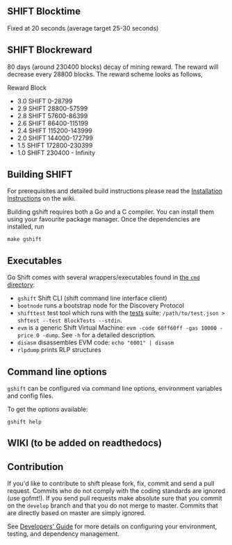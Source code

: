 ## SHIFT Blocktime

Fixed at 20 seconds (average target 25-30 seconds)

## SHIFT Blockreward

80 days (around 230400 blocks) decay of mining reward. The reward will decrease every 28800 blocks. The reward scheme looks as follows,

Reward    Block

* 3.0 SHIFT 0-28799
* 2.9 SHIFT 28800-57599
* 2.8 SHIFT 57600-86399
* 2.6 SHIFT 86400-115199
* 2.4 SHIFT 115200-143999
* 2.0 SHIFT 144000-172799
* 1.5 SHIFT 172800-230399
* 1.0 SHIFT 230400 - Infinity

## Building SHIFT

For prerequisites and detailed build instructions please read the
[Installation Instructions](https://github.com/shiftcurrency/shift/wiki/Building-Shift)
on the wiki.

Building gshift requires both a Go and a C compiler.
You can install them using your favourite package manager.
Once the dependencies are installed, run

    make gshift

## Executables

Go Shift comes with several wrappers/executables found in
[the `cmd` directory](https://github.com/shiftcurrency/shift/tree/develop/cmd):

* `gshift` Shift CLI (shift command line interface client)
* `bootnode` runs a bootstrap node for the Discovery Protocol
* `shifttest` test tool which runs with the [tests](https://github.com/shiftcurrency/tests) suite:
  `/path/to/test.json > shftest --test BlockTests --stdin`.
* `evm` is a generic Shift Virtual Machine: `evm -code 60ff60ff -gas
  10000 -price 0 -dump`. See `-h` for a detailed description.
* `disasm` disassembles EVM code: `echo "6001" | disasm`
* `rlpdump` prints RLP structures

## Command line options

`gshift` can be configured via command line options, environment variables and config files.

To get the options available:

    gshift help

## WIKI (to be added on readthedocs)

## Contribution

If you'd like to contribute to shift please fork, fix, commit and
send a pull request. Commits who do not comply with the coding standards
are ignored (use gofmt!). If you send pull requests make absolute sure that you
commit on the `develop` branch and that you do not merge to master.
Commits that are directly based on master are simply ignored.

See [Developers' Guide](https://github.com/shiftcurrency/shift/wiki/Developers'-Guide)
for more details on configuring your environment, testing, and
dependency management.

